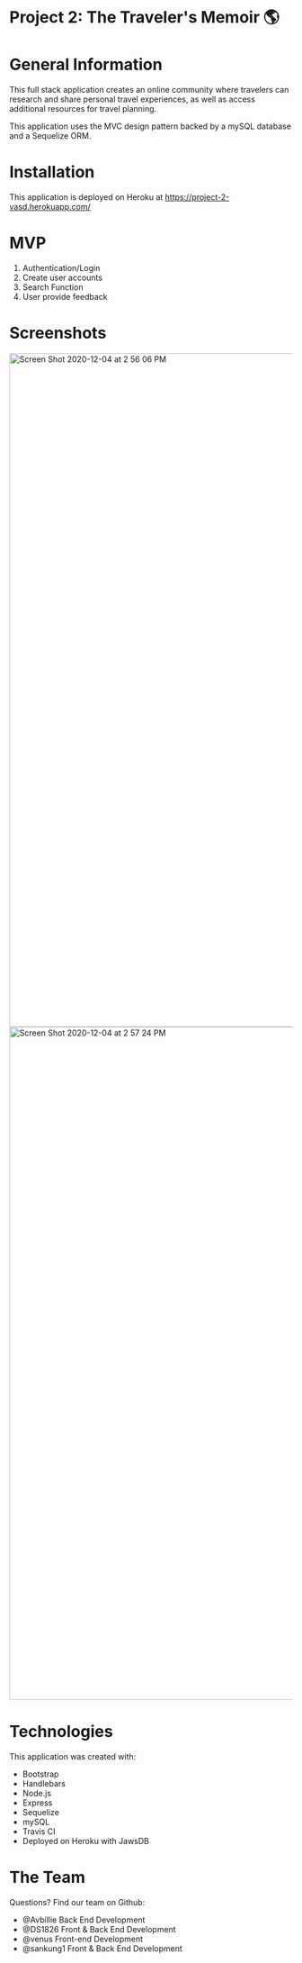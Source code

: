 # Project 2: The Traveler's Memoir :earth_americas:

# General Information
This full stack application creates an online community where travelers can research and share personal travel experiences, as well as access additional resources for travel planning.

This application uses the MVC design pattern backed by a mySQL database and a Sequelize ORM. 

# Installation
This application is deployed on Heroku at https://project-2-vasd.herokuapp.com/

# MVP
1. Authentication/Login
2. Create user accounts
3. Search Function
4. User provide feedback


# Screenshots
<img width="1197" alt="Screen Shot 2020-12-04 at 2 56 06 PM" src="https://user-images.githubusercontent.com/67653440/101209176-5adae080-3641-11eb-916b-e05010489823.png">

<img width="1196" alt="Screen Shot 2020-12-04 at 2 57 24 PM" src="https://user-images.githubusercontent.com/67653440/101209186-5dd5d100-3641-11eb-9b35-26492ca82b59.png">

# Technologies
This application was created with: 
* Bootstrap
* Handlebars
* Node.js
* Express
* Sequelize
* mySQL
* Travis CI
* Deployed on Heroku with JawsDB 

# The Team
Questions? Find our team on Github:
* @Avbillie Back End Development
* @DS1826 Front & Back End Development
* @venus Front-end Development
* @sankung1 Front & Back End Development
